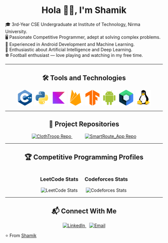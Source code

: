 <h1 align="center"> Hola 👋🏽, I'm Shamik </h1>

<div>
  🎓 3rd-Year CSE Undergraduate at Institute of Technology, Nirma University.<br>
  🖥️ Passionate Competitive Programmer, adept at solving complex problems.<br>
  📱 Experienced in Android Development and Machine Learning.<br>
  🤖 Enthusiastic about Artificial Intelligence and Deep Learning.<br>
  ⚽ Football enthusiast — love playing and watching in my free time.<br>
</div>

---

<h2 align="center"> 🛠️ Tools and Technologies </h2> 

<div align="center">
  <code><img height="50" src="https://raw.githubusercontent.com/devicons/devicon/master/icons/cplusplus/cplusplus-original.svg"></code>
  <code><img height="50" src="https://raw.githubusercontent.com/devicons/devicon/master/icons/python/python-original.svg"></code>
  <code><img height="50" src="https://raw.githubusercontent.com/devicons/devicon/master/icons/kotlin/kotlin-original.svg"></code>
  <code><img height="50" src="https://raw.githubusercontent.com/devicons/devicon/master/icons/firebase/firebase-plain.svg"></code>
  <code><img height="50" src="https://raw.githubusercontent.com/devicons/devicon/master/icons/tensorflow/tensorflow-original.svg"></code>
  <code><img height="50" src="https://raw.githubusercontent.com/devicons/devicon/master/icons/android/android-original.svg"></code>
  <code><img height="50" src="https://raw.githubusercontent.com/devicons/devicon/master/icons/jetpackcompose/jetpackcompose-original.svg"></code>
  <code><img height="50" src="https://raw.githubusercontent.com/devicons/devicon/master/icons/linux/linux-original.svg"></code>
</div>

---

<h2 align="center"> 🚀 Project Repositories </h2>

<div align="center">
  <a href="https://github.com/Shamik200/ClothTroop" title="ClothTroop">
    <img height="115" src="https://github-readme-stats.vercel.app/api/pin/?username=Shamik200&repo=ClothTroop&theme=merko" alt="ClothTroop Repo">
  </a>
  <span style="margin: 20px;"></span> <!-- Add space -->
  <a href="https://github.com/Shamik200/SmartRoute_App" title="SmartRoute_App">
    <img height="115" src="https://github-readme-stats.vercel.app/api/pin/?username=Shamik200&repo=SmartRoute_App&theme=tokyonight" alt="SmartRoute_App Repo">
  </a>
</div>

---

<h2 align="center"> 🏆 Competitive Programming Profiles </h2>

<div align="center" style="display: flex; justify-content: center; gap: 20px; flex-wrap: wrap;">
  <div style="text-align: center;">
    <h3>LeetCode Stats</h3>
    <img width="400" src="https://leetcard.jacoblin.cool/C_RONALDO7?theme=dark&ext=contest&radius=20" alt="LeetCode Stats">
  </div>
  <div style="text-align: center;">
    <h3>Codeforces Stats</h3>
    <img width="400" src="https://codeforces-readme-stats.vercel.app/api/card?username=BATMAN_009&theme=dark&show_icons=true&radius=20" alt="Codeforces Stats">
  </div>
</div>

---

<h2 align="center"> 📬 Connect With Me </h2>

<div align="center">
  <a href="https://www.linkedin.com/in/shamik-munjani/">
    <img src="https://www.vectorlogo.zone/logos/linkedin/linkedin-icon.svg" width="30px" alt="LinkedIn">
  </a>
  <span style="margin: 5px;"></span>
  <a href="mailto:shamikmunjani@gmail.com">
    <img src="https://www.vectorlogo.zone/logos/gmail/gmail-icon.svg" width="30px" alt="Email">
  </a>
</div>

⭐️ From [Shamik](https://github.com/Shamik200)
